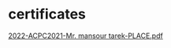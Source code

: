 # certificates
[2022-ACPC2021-Mr. mansour tarek-PLACE.pdf](https://github.com/MansourTarekMansour/certificates/files/8935664/2022-ACPC2021-Mr.mansour.tarek-PLACE.pdf)
